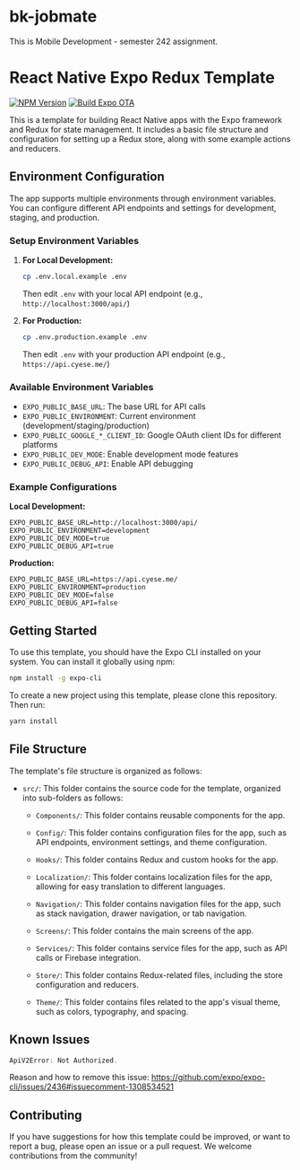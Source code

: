 # bk-jobmate

This is Mobile Development - semester 242 assignment.

# React Native Expo Redux Template

[![NPM Version](https://img.shields.io/npm/v/react-native-expo-redux-template)](https://www.npmjs.com/package/react-native-expo-redux-template)
[![Build Expo OTA](https://github.com/hpccbk/react-native-expo-redux-template/actions/workflows/update.yml/badge.svg)](https://github.com/hpccbk/react-native-expo-redux-template/actions/workflows/update.yml)

This is a template for building React Native apps with the Expo framework and Redux for state management. It includes a basic file structure and configuration for setting up a Redux store, along with some example actions and reducers.

## Environment Configuration

The app supports multiple environments through environment variables. You can configure different API endpoints and settings for development, staging, and production.

### Setup Environment Variables

1. **For Local Development:**

   ```bash
   cp .env.local.example .env
   ```

   Then edit `.env` with your local API endpoint (e.g., `http://localhost:3000/api/`)

2. **For Production:**
   ```bash
   cp .env.production.example .env
   ```
   Then edit `.env` with your production API endpoint (e.g., `https://api.cyese.me/`)

### Available Environment Variables

- `EXPO_PUBLIC_BASE_URL`: The base URL for API calls
- `EXPO_PUBLIC_ENVIRONMENT`: Current environment (development/staging/production)
- `EXPO_PUBLIC_GOOGLE_*_CLIENT_ID`: Google OAuth client IDs for different platforms
- `EXPO_PUBLIC_DEV_MODE`: Enable development mode features
- `EXPO_PUBLIC_DEBUG_API`: Enable API debugging

### Example Configurations

**Local Development:**

```env
EXPO_PUBLIC_BASE_URL=http://localhost:3000/api/
EXPO_PUBLIC_ENVIRONMENT=development
EXPO_PUBLIC_DEV_MODE=true
EXPO_PUBLIC_DEBUG_API=true
```

**Production:**

```env
EXPO_PUBLIC_BASE_URL=https://api.cyese.me/
EXPO_PUBLIC_ENVIRONMENT=production
EXPO_PUBLIC_DEV_MODE=false
EXPO_PUBLIC_DEBUG_API=false
```

## Getting Started

To use this template, you should have the Expo CLI installed on your system. You can install it globally using npm:

```bash
npm install -g expo-cli
```

To create a new project using this template, please clone this repository. Then run:

```bash
yarn install
```

## File Structure

The template's file structure is organized as follows:

- `src/`: This folder contains the source code for the template, organized into sub-folders as follows:

  - `Components/`: This folder contains reusable components for the app.

  - `Config/`: This folder contains configuration files for the app, such as API endpoints, environment settings, and theme configuration.

  - `Hooks/`: This folder contains Redux and custom hooks for the app.

  - `Localization/`: This folder contains localization files for the app, allowing for easy translation to different languages.

  - `Navigation/`: This folder contains navigation files for the app, such as stack navigation, drawer navigation, or tab navigation.

  - `Screens/`: This folder contains the main screens of the app.

  - `Services/`: This folder contains service files for the app, such as API calls or Firebase integration.

  - `Store/`: This folder contains Redux-related files, including the store configuration and reducers.

  - `Theme/`: This folder contains files related to the app's visual theme, such as colors, typography, and spacing.

## Known Issues

```js
ApiV2Error: Not Authorized.
```

Reason and how to remove this issue: https://github.com/expo/expo-cli/issues/2436#issuecomment-1308534521

## Contributing

If you have suggestions for how this template could be improved, or want to report a bug, please open an issue or a pull request. We welcome contributions from the community!
